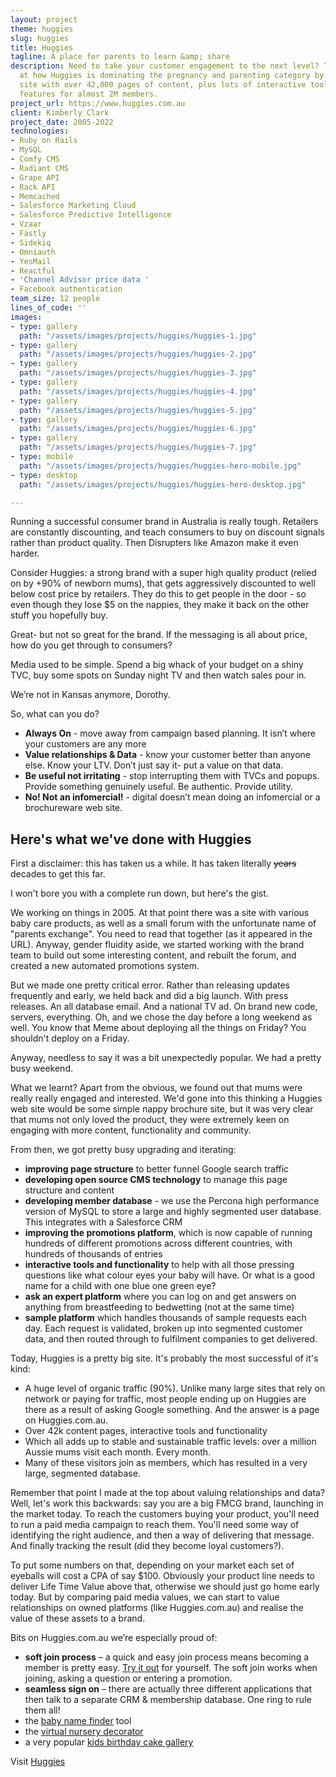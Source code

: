 ```yaml
---
layout: project
theme: huggies
slug: huggies
title: Huggies
tagline: A place for parents to learn &amp; share
description: Need to take your customer engagement to the next level? Take a look
  at how Huggies is dominating the pregnancy and parenting category by building a
  site with over 42,000 pages of content, plus lots of interactive tools and member
  features for almost 2M members.
project_url: https://www.huggies.com.au
client: Kimberly Clark
project_date: 2005-2022
technologies:
- Ruby on Rails
- MySQL
- Comfy CMS
- Radiant CMS
- Grape API
- Rack API
- Memcached
- Salesforce Marketing Cloud
- Salesforce Predictive Intelligence
- Vzaar
- Fastly
- Sidekiq
- Omniauth
- YesMail
- Reactful
- 'Channel Advisor price data '
- Facebook authentication
team_size: 12 people
lines_of_code: ''
images:
- type: gallery
  path: "/assets/images/projects/huggies/huggies-1.jpg"
- type: gallery
  path: "/assets/images/projects/huggies/huggies-2.jpg"
- type: gallery
  path: "/assets/images/projects/huggies/huggies-3.jpg"
- type: gallery
  path: "/assets/images/projects/huggies/huggies-4.jpg"
- type: gallery
  path: "/assets/images/projects/huggies/huggies-5.jpg"
- type: gallery
  path: "/assets/images/projects/huggies/huggies-6.jpg"
- type: gallery
  path: "/assets/images/projects/huggies/huggies-7.jpg"
- type: mobile
  path: "/assets/images/projects/huggies/huggies-hero-mobile.jpg"
- type: desktop
  path: "/assets/images/projects/huggies/huggies-hero-desktop.jpg"

---
```

Running a successful consumer brand in Australia is really tough. Retailers are constantly discounting, and teach consumers to buy on discount signals rather than product quality. Then Disrupters like Amazon make it even harder.

Consider Huggies: a strong brand with a super high quality product (relied on by +90% of newborn mums), that gets aggressively discounted to well below cost price by retailers. They do this to get people in the door - so even though they lose \$5 on the nappies, they make it back on the other stuff you hopefully buy.

Great- but not so great for the brand. If the messaging is all about price, how do you get through to consumers?

Media used to be simple. Spend a big whack of your budget on a shiny TVC, buy some spots on Sunday night TV and then watch sales pour in.

We’re not in Kansas anymore, Dorothy.

So, what can you do?

- **Always On** - move away from campaign based planning. It isn’t where your customers are any more
- **Value relationships & Data** - know your customer better than anyone else. Know your LTV. Don’t just say it- put a value on that data.
- **Be useful not irritating** - stop interrupting them with TVCs and popups. Provide something genuinely useful. Be authentic. Provide utility.
- **No! Not an infomercial!** - digital doesn’t mean doing an infomercial or a brochureware web site.

## Here's what we've done with Huggies

First a disclaimer: this has taken us a while. It has taken literally ~~years~~ decades to get this far.

I won't bore you with a complete run down, but here's the gist.

We working on things in 2005. At that point there was a site with various baby care products, as well as a small forum with the unfortunate name of "parents exchange". You need to read that together (as it appeared in the URL). Anyway, gender fluidity aside, we started working with the brand team to build out some interesting content, and rebuilt the forum, and created a new automated promotions system.

But we made one pretty critical error. Rather than releasing updates frequently and early, we held back and did a big launch. With press releases. An all database email. And a national TV ad. On brand new code, servers, everything. Oh, and we chose the day before a long weekend as well. You know that Meme about deploying all the things on Friday? You shouldn't deploy on a Friday.

Anyway, needless to say it was a bit unexpectedly popular. We had a pretty busy weekend.

What we learnt? Apart from the obvious, we found out that mums were really really engaged and interested. We'd gone into this thinking a Huggies web site would be some simple nappy brochure site, but it was very clear that mums not only loved the product, they were extremely keen on engaging with more content, functionality and community.

From then, we got pretty busy upgrading and iterating:

- **improving page structure** to better funnel Google search traffic
- **developing open source CMS technology** to manage this page structure and content
- **developing member database** - we use the Percona high performance version of MySQL to store a large and highly segmented user database. This integrates with a Salesforce CRM
- **improving the promotions platform**, which is now capable of running hundreds of different promotions across different countries, with hundreds of thousands of entries
- **interactive tools and functionality** to help with all those pressing questions like what colour eyes your baby will have. Or what is a good name for a child with one blue one green eye?
- **ask an expert platform** where you can log on and get answers on anything from breastfeeding to bedwetting (not at the same time)
- **sample platform** which handles thousands of sample requests each day. Each request is validated, broken up into segmented customer data, and then routed through to fulfilment companies to get delivered.

Today, Huggies is a pretty big site. It's probably the most successful of it's kind:

- A huge level of organic traffic (90%). Unlike many large sites that rely on network or paying for traffic, most people ending up on Huggies are there as a result of asking Google something. And the answer is a page on Huggies.com.au.
- Over 42k content pages, interactive tools and functionality
- Which all adds up to stable and sustainable traffic levels: over a million Aussie mums visit each month. Every month.
- Many of these visitors join as members, which has resulted in a very large, segmented database.

Remember that point I made at the top about valuing relationships and data? Well, let's work this backwards: say you are a big FMCG brand, launching in the market today. To reach the customers buying your product, you'll need to run a paid media campaign to reach them. You'll need some way of identifying the right audience, and then a way of delivering that message. And finally tracking the result (did they become loyal customers?).

To put some numbers on that, depending on your market each set of eyeballs will cost a CPA of say \$100. Obviously your product line needs to deliver Life Time Value above that, otherwise we should just go home early today. But by comparing paid media values, we can start to value relationships on owned platforms (like Huggies.com.au) and realise the value of these assets to a brand.

Bits on Huggies.com.au we’re especially proud of:

- **soft join process** – a quick and easy join process means becoming a member is pretty easy. [Try it out](https://www.huggies.com.au/join) for yourself. The soft join works when joining, asking a question or entering a promotion.
- **seamless sign on** – there are actually three different applications that then talk to a separate CRM & membership database. One ring to rule them all!
- the [baby name finder](https://www.huggies.com.au/baby-names/ "baby name finder") tool
- the [virtual nursery decorator](https://www.huggies.com.au/pregnancy/baby-nursery/baby-room-decorator "virtual nursery decorator")
- a very popular [kids birthday cake gallery](https://www.huggies.com.au/kids-birthday-cakes "kids birthday cake gallery")

Visit [Huggies](http://www.huggies.com.au/%22)